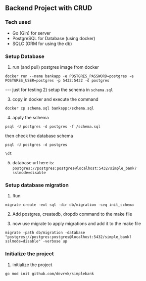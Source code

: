 ## Backend Project with CRUD 

### Tech used
- Go (Gin) for server
- PostgreSQL for Database (using docker)
- SQLC (ORM for using the db)




### Setup Database

1) run (and pull) postgres image from docker
```
docker run --name bankapp -e POSTGRES_PASSWORD=postgres -e POSTGRES_USER=postgres -p 5432:5432 -d postgres
```

--- just for testing 
2) setup the schema in `schema.sql`

3) copy in docker and execute the command
```
docker cp schema.sql bankapp:/schema.sql
```

4) apply the schema
```
psql -U postgres -d postgres -f /schema.sql
```

then check the database schema

```
psql -U postgres -d postgres

```
```
\dt
```
5) database url here is: `postgres://postgres:postgres@localhost:5432/simple_bank?sslmode=disable`

### Setup database migration

1) Run
```
migrate create -ext sql -dir db/migration -seq init_schema
```

2) Add postgres, createdb, dropdb command to the make file

3) now use migrate to apply migrations and add it to the make file
```
migrate -path db/migration -database "postgres://postgres:postgres@localhost:5432/simple_bank?sslmode=disable" -verbose up
```


### Initialize the project

1) initialize the project
```
go mod init github.com/devrvk/simplebank
```

